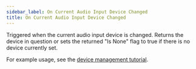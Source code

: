 ```yaml
---
sidebar_label: On Current Audio Input Device Changed
title: On Current Audio Input Device Changed
---
```

Triggered when the current audio input device is changed. Returns the device in question or sets the returned "Is None" flag to true if there is no device currently set.

For example usage, see the [device management tutorial](../../tutorial/device-management).
